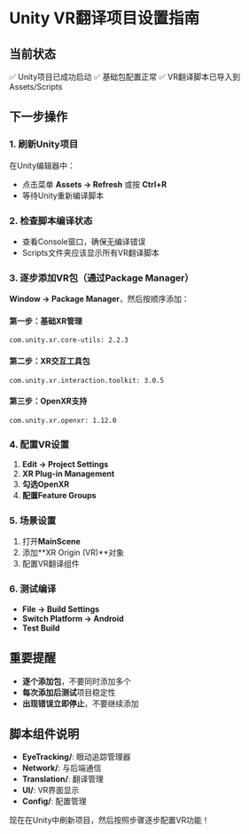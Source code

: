 # Unity VR翻译项目设置指南

## 当前状态
✅ Unity项目已成功启动
✅ 基础包配置正常
✅ VR翻译脚本已导入到Assets/Scripts

## 下一步操作

### 1. 刷新Unity项目
在Unity编辑器中：
- 点击菜单 **Assets → Refresh** 或按 **Ctrl+R**
- 等待Unity重新编译脚本

### 2. 检查脚本编译状态
- 查看Console窗口，确保无编译错误
- Scripts文件夹应该显示所有VR翻译脚本

### 3. 逐步添加VR包（通过Package Manager）
**Window → Package Manager**，然后按顺序添加：

#### 第一步：基础XR管理
```
com.unity.xr.core-utils: 2.2.3
```

#### 第二步：XR交互工具包
```
com.unity.xr.interaction.toolkit: 3.0.5
```

#### 第三步：OpenXR支持
```
com.unity.xr.openxr: 1.12.0
```

### 4. 配置VR设置
1. **Edit → Project Settings**
2. **XR Plug-in Management**
3. **勾选OpenXR**
4. **配置Feature Groups**

### 5. 场景设置
1. 打开**MainScene**
2. 添加**XR Origin (VR)**对象
3. 配置VR翻译组件

### 6. 测试编译
- **File → Build Settings**
- **Switch Platform → Android**
- **Test Build**

## 重要提醒
- **逐个添加包**，不要同时添加多个
- **每次添加后测试**项目稳定性
- **出现错误立即停止**，不要继续添加

## 脚本组件说明
- **EyeTracking/**: 眼动追踪管理器
- **Network/**: 与后端通信
- **Translation/**: 翻译管理
- **UI/**: VR界面显示
- **Config/**: 配置管理

现在在Unity中刷新项目，然后按照步骤逐步配置VR功能！